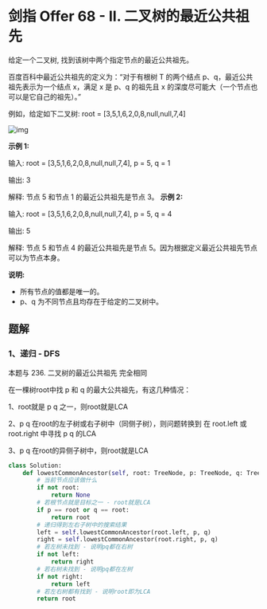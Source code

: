 # 剑指 Offer 68 - II. 二叉树的最近公共祖先

给定一个二叉树, 找到该树中两个指定节点的最近公共祖先。

百度百科中最近公共祖先的定义为：“对于有根树 T 的两个结点 p、q，最近公共祖先表示为一个结点 x，满足 x 是 p、q 的祖先且 x 的深度尽可能大（一个节点也可以是它自己的祖先）。”

例如，给定如下二叉树:  root = [3,5,1,6,2,0,8,null,null,7,4]

![img](https://assets.leetcode-cn.com/aliyun-lc-upload/uploads/2018/12/15/binarytree.png)

**示例 1:**

输入: root = [3,5,1,6,2,0,8,null,null,7,4], p = 5, q = 1

输出: 3

解释: 节点 5 和节点 1 的最近公共祖先是节点 3。
**示例 2:**

输入: root = [3,5,1,6,2,0,8,null,null,7,4], p = 5, q = 4

输出: 5

解释: 节点 5 和节点 4 的最近公共祖先是节点 5。因为根据定义最近公共祖先节点可以为节点本身。

**说明:**

- 所有节点的值都是唯一的。
- p、q 为不同节点且均存在于给定的二叉树中。

## 题解

### 1、递归 - DFS

本题与 236. 二叉树的最近公共祖先 完全相同

在一棵树root中找 p 和 q 的最大公共祖先，有这几种情况：

1、root就是 p q 之一，则root就是LCA

2、p q 在root的左子树或右子树中（同侧子树），则问题转换到 在 root.left 或 root.right 中寻找 p q 的LCA

3、p q 在root的异侧子树中，则root就是LCA

```python
class Solution:
    def lowestCommonAncestor(self, root: TreeNode, p: TreeNode, q: TreeNode) -> TreeNode:
        # 当前节点应该做什么
        if not root:
            return None
        # 若根节点就是目标之一 - root就是LCA
        if p == root or q == root:
            return root
        # 递归得到左右子树中的搜索结果
        left = self.lowestCommonAncestor(root.left, p, q)
        right = self.lowestCommonAncestor(root.right, p, q)
        # 若左树未找到 - 说明pq都在右树
        if not left:
            return right
        # 若右树未找到 - 说明pq都在左树
        if not right:
            return left
        # 若左右树都有找到 - 说明root即为LCA
        return root
```

